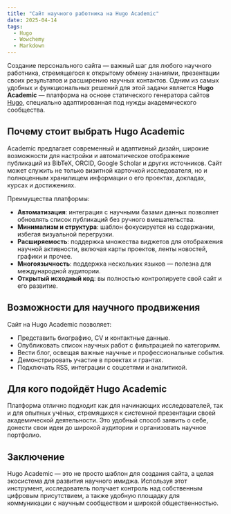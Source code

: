 ```yaml
---
title: "Сайт научного работника на Hugo Academic"
date: 2025-04-14
tags:
  - Hugo
  - Wowchemy
  - Markdown
---
```


Создание персонального сайта — важный шаг для любого научного работника, стремящегося к открытому обмену знаниями, презентации своих результатов и расширению научных контактов. Одним из самых удобных и функциональных решений для этой задачи является **Hugo Academic** — платформа на основе статического генератора сайтов [Hugo](https://gohugo.io/), специально адаптированная под нужды академического сообщества.

## Почему стоит выбрать Hugo Academic

Academic предлагает современный и адаптивный дизайн, широкие возможности для настройки и автоматическое отображение публикаций из BibTeX, ORCID, Google Scholar и других источников. Сайт может служить не только визитной карточкой исследователя, но и полноценным хранилищем информации о его проектах, докладах, курсах и достижениях.

Преимущества платформы:

- **Автоматизация**: интеграция с научными базами данных позволяет обновлять список публикаций без ручного вмешательства.
- **Минимализм и структура**: шаблон фокусируется на содержании, избегая визуальной перегрузки.
- **Расширяемость**: поддержка множества виджетов для отображения научной активности, включая карты проектов, ленты новостей, графики и прочее.
- **Многоязычность**: поддержка нескольких языков — полезна для международной аудитории.
- **Открытый исходный код**: вы полностью контролируете свой сайт и его развитие.

## Возможности для научного продвижения

Сайт на Hugo Academic позволяет:

- Представить биографию, CV и контактные данные.
- Опубликовать список научных работ с фильтрацией по категориям.
- Вести блог, освещая важные научные и профессиональные события.
- Демонстрировать участие в проектах и грантах.
- Подключать RSS, интеграции с соцсетями и аналитикой.

## Для кого подойдёт Hugo Academic

Платформа отлично подходит как для начинающих исследователей, так и для опытных учёных, стремящихся к системной презентации своей академической деятельности. Это удобный способ заявить о себе, донести свои идеи до широкой аудитории и организовать научное портфолио.

## Заключение

Hugo Academic — это не просто шаблон для создания сайта, а целая экосистема для развития научного имиджа. Используя этот инструмент, исследователь получает контроль над собственным цифровым присутствием, а также удобную площадку для коммуникации с научным сообществом и широкой общественностью.


